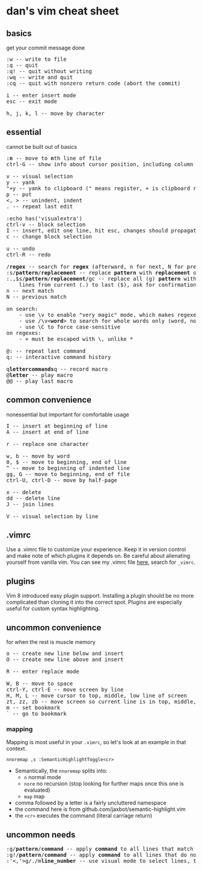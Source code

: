# dan's vim cheat sheet
## basics
get your commit message done

<pre>
:w -- write to file
:q -- quit
:q! -- quit without writing
:wq -- write and quit
:cq -- quit with nonzero return code (abort the commit)

i -- enter insert mode
esc -- exit mode

h, j, k, l -- move by character
</pre>

## essential
cannot be built out of basics

<pre>
:<b>n</b> -- move to <b>n</b>th line of file
ctrl-G -- show info about cursor position, including column number

v -- visual selection
y -- yank
"+y -- yank to clipboard (" means register, + is clipboard register)
p -- put
<, > -- unindent, indent
. -- repeat last edit

:echo has('visualextra')
ctrl-v -- block selection
I -- insert, edit one line, hit esc, changes should propagate to other lines (UI might not update)
c -- change block selection

u -- undo
ctrl-R -- redo

/<b>regex</b> -- search for <b>regex</b> (afterward, n for next, N for previous)
:s/<b>pattern</b>/<b>replacement</b> -- replace <b>pattern</b> with <b>replacement</b> on current line
:.,$s/<b>pattern</b>/<b>replacement</b>/gc -- replace all (g) <b>pattern</b> with <b>replacement</b> on
	lines from current (.) to last ($), ask for confirmation (c)
n -- next match
N -- previous match

on search:
	- use \v to enable "very magic" mode, which makes regexes feel like regexes in other languages
	- use /\v&lt;<b>word</b>&gt; to search for whole words only (word, not swords)
	- use \C to force case-sensitive
on regexes:
	- + must be escaped with \, unlike *

@: -- repeat last command
q: -- interactive command history

q<b>letter</b><b>commands</b>q -- record macro
@<b>letter</b> -- play macro
@@ -- play last macro
</pre>

## common convenience
nonessential but important for comfortable usage

<pre>
I -- insert at beginning of line
A -- insert at end of line

r -- replace one character

w, b -- move by word
0, $ -- move to beginning, end of line
^ -- move to beginning of indented line
gg, G -- move to beginning, end of file
ctrl-U, ctrl-D -- move by half-page

x -- delete
dd -- delete line
J -- join lines

V -- visual selection by line
</pre>

## .vimrc
Use a .vimrc file to customize your experience. Keep it in version control and make note of which plugins it depends on. Be careful about alienating yourself from vanilla vim. You can see my .vimrc file [here](https://github.com/dansgithubuser/playground/blob/master/dan), search for `_vimrc`.

## plugins
Vim 8 introduced easy plugin support. Installing a plugin should be no more complicated than cloning it into the correct spot. Plugins are especially useful for custom syntax highlighting.

## uncommon convenience
for when the rest is muscle memory

<pre>
o -- create new line below and insert
O -- create new line above and insert

R -- enter replace mode

W, B -- move to space
ctrl-Y, ctrl-E -- move screen by line
H, M, L -- move cursor to top, middle, low line of screen
zt, zz, zb -- move screen so current line is in top, middle, or bottom of screen
m<c> -- set bookmark <c>
`<c> -- go to bookmark <c>
</pre>

### mapping
Mapping is most useful in your `.vimrc`, so let's look at an example in that context.

`nnoremap ,s :SemanticHighlightToggle<cr>`
- Semantically, the `nnoremap` splits into:
	- `n` normal mode
	- `nore` no recursion (stop looking for further maps once this one is evaluated)
	- `map` map
- comma followed by a letter is a fairly uncluttered namespace
- the command here is from github.com/jaxbot/semantic-highlight.vim
- the `<cr>` executes the command (literal carriage return)

## uncommon needs
<pre>
:g/<b>pattern</b>/<b>command</b> -- apply <b>command</b> to all lines that match <b>pattern</b>
:g!/<b>pattern</b>/<b>command</b> -- apply <b>command</b> to all lines that do not match <b>pattern</b>
:'<,'>g/./m<b>line_number</b> -- use visual mode to select lines, then : for command mode; move selected lines to <b>line_number</b> effectively reversing them.
</pre>
